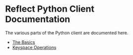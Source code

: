 # Reflect Python Client Documentation

The various parts of the Python client are documented here.

* [The Basics](https://github.com/reflect/reflect-python/blob/master/docs/client-basics.md)
* [Keyspace Operations](https://github.com/reflect/reflect-python/blob/master/docs/keyspaces.md)
